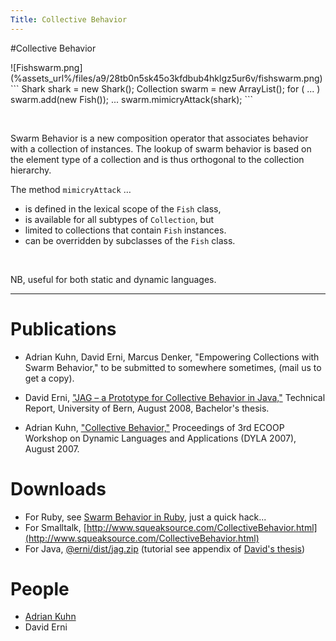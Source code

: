 ```yaml
---
Title: Collective Behavior
---
```

#Collective Behavior
&nbsp;

<div style="float: right;">![Fishswarm.png](%assets_url%/files/a9/28tb0n5sk45o3kfdbub4hklgz5ur6v/fishswarm.png)</div>
```
 Shark shark = new Shark();
 Collection<Fish> swarm = new ArrayList();
 for ( ... ) swarm.add(new Fish());
 ...
 swarm.mimicryAttack(shark);
```

&nbsp;

Swarm Behavior is a new composition operator that associates behavior with a collection of instances. The lookup of swarm behavior is based on the element type of a collection and is thus orthogonal to the collection hierarchy. 

The method <code>mimicryAttack</code> &hellip;


-  is defined in the lexical scope of the <code>Fish</code> class,
-  is available for all subtypes of <code>Collection</code>, but
-  limited to collections that contain <code>Fish</code> instances.
-  can be overridden by subclasses of the <code>Fish</code> class.

&nbsp;

NB, useful for both static and dynamic languages.


---

# Publications


-  Adrian Kuhn, David Erni, Marcus Denker, "Empowering Collections with Swarm Behavior," to be submitted to somewhere sometimes, (mail us to get a copy).


-  David Erni, ["JAG &ndash; a Prototype for Collective Behavior in Java,"](http://www.iam.unibe.ch/~scg/Archive/Projects/Erni08a.pdf) Technical Report, University of Bern, August 2008, Bachelor's thesis.
-  Adrian Kuhn, ["Collective Behavior,"](http://www.iam.unibe.ch/~scg/Archive/Papers/Kuhn07bCollectiveBehavior.pdf) Proceedings of 3rd ECOOP Workshop on Dynamic Languages and Applications (DYLA 2007), August 2007.

# Downloads


-  For Ruby, see [Swarm Behavior in Ruby](%base_url%/wiki/alumni/adriankuhn/swarmbehavior/ruby), just a quick hack...
-  For Smalltalk, [http://www.squeaksource.com/CollectiveBehavior.html](http://www.squeaksource.com/CollectiveBehavior.html)
-  For Java, [@erni/dist/jag.zip](https://www.iam.unibe.ch/scg/svn_repos/erni/dist/jag.zip) (tutorial see appendix of [David's thesis](http://www.iam.unibe.ch/~scg/Archive/Projects/Erni08a.pdf))

# People


-  [Adrian Kuhn](%base_url%/wiki/alumni/adriankuhn)
-  David Erni

 
